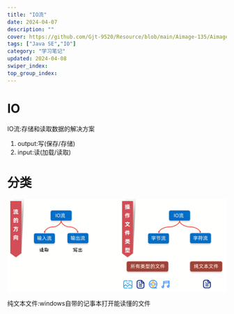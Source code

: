 ```yaml
---
title: "IO流"
date: 2024-04-07
description: ""
cover: https://github.com/Gjt-9520/Resource/blob/main/Aimage-135/Aimage116.jpg?raw=true
tags: ["Java SE","IO"]
category: "学习笔记"
updated: 2024-04-08
swiper_index: 
top_group_index: 
---
```


# IO

IO流:存储和读取数据的解决方案

1. output:写(保存/存储)
2. input:读(加载/读取)

# 分类

![IO流分类](../images/IO流分类.png)

纯文本文件:windows自带的记事本打开能读懂的文件                

